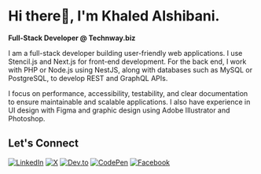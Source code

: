 # Hi there👋, I'm Khaled Alshibani.

**Full-Stack Developer @ Technway.biz**

I am a full-stack developer building user-friendly web applications. I use Stencil.js and Next.js for front-end development. For the back end, I work with PHP or Node.js using NestJS, along with databases such as MySQL or PostgreSQL, to develop REST and GraphQL APIs.

I focus on performance, accessibility, testability, and clear documentation to ensure maintainable and scalable applications. I also have experience in UI design with Figma and graphic design using Adobe Illustrator and Photoshop.
  
## Let's Connect

[![LinkedIn](https://custom-icon-badges.demolab.com/badge/Linkedin-0A66C2?logo=linkedin-white&logoColor=fff)](https://linkedin.com/in/khaledsAlshibani)
[![X](https://img.shields.io/badge/X-%23000000.svg?logo=X&logoColor=white)](https://twitter.com/khaleds_saif)
[![Dev.to](https://img.shields.io/badge/Dev.to-0A0A0A?logo=devdotto&logoColor=white)](https://dev.to/khaledsAlshibani)
[![CodePen](https://img.shields.io/badge/CodePen-white?&logo=codepen&logoColor=black)](https://codepen.io/khaledsAlshibani)
[![Facebook](https://img.shields.io/badge/Facebook-%231877F2.svg?logo=Facebook&logoColor=white)](https://facebook.com/khaledsAlshibani)
